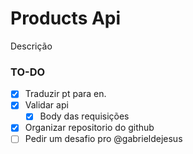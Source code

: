 # Products Api

Descrição

### TO-DO

- [x] Traduzir pt para en.
- [x] Validar api
    - [x] Body das requisições 
- [x] Organizar repositorio do github
- [ ] Pedir um desafio pro @gabrieldejesus